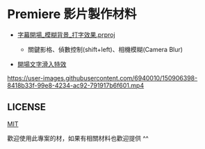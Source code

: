 # Premiere 影片製作材料

- [字幕開場_模糊背景_打字效果.prproj](https://github.com/louis70109/Premiere_materials/blob/main/%E5%AD%97%E5%B9%95%E9%96%8B%E5%A0%B4_%E6%A8%A1%E7%B3%8A%E8%83%8C%E6%99%AF_%E6%89%93%E5%AD%97%E6%95%88%E6%9E%9C.prproj)
  - 關鍵影格、偵數控制(shift+left)、相機模糊(Camera Blur)

- [開場文字滑入特效](https://github.com/louis70109/Premiere_materials/tree/main/%E9%96%8B%E5%A0%B4%E6%BB%91%E5%85%A5%E7%89%B9%E6%95%88)

https://user-images.githubusercontent.com/6940010/150906398-8418b33f-99e8-4234-ac92-791917b6f601.mp4

## LICENSE

[MIT](https://github.com/louis70109/Premiere_materials/blob/main/LICENSE)

歡迎使用此專案的材，如果有相關材料也歡迎提供 ^^


